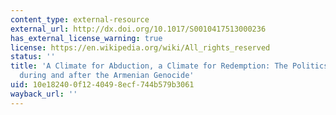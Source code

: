 ```yaml
---
content_type: external-resource
external_url: http://dx.doi.org/10.1017/S0010417513000236
has_external_license_warning: true
license: https://en.wikipedia.org/wiki/All_rights_reserved
status: ''
title: 'A Climate for Abduction, a Climate for Redemption: The Politics of Inclusion
  during and after the Armenian Genocide'
uid: 10e18240-0f12-4049-8ecf-744b579b3061
wayback_url: ''
---
```

